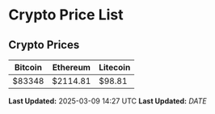 # Crypto Price List

## Crypto Prices
| Bitcoin | Ethereum | Litecoin |
| ------- | -------- | -------- |
| $83348 | $2114.81 | $98.81 |
**Last Updated:** 2025-03-09 14:27 UTC
**Last Updated:** $DATE$
